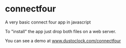 # connectfour
A very basic connect four app in javascript

To "install" the app just drop both files on a web server. 

You can see a demo at www.dustoclock.com/connectfour
